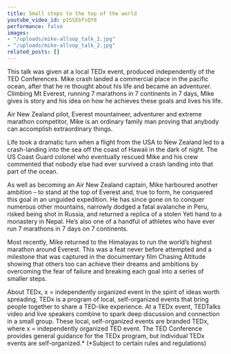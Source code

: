 ```yaml
---
title: Small steps to the top of the world
youtube_video_id: p1SSEbfsQY8
performance: false
images:
- "/uploads/mike-allsop_talk_1.jpg"
- "/uploads/mike-allsop_talk_2.jpg"
related_posts: []
---
```


This talk was given at a local TEDx event, produced independently of the TED Conferences. Mike crash landed a commercial place in the pacific ocean, after that he re thought about his life and became an adventurer. Climbing Mt Everest, running 7 marathons in 7 continents in 7 days, Mike gives is story and his idea on how he achieves these goals and lives his life.

Air New Zealand pilot, Everest mountaineer, adventurer and extreme marathon competitor, Mike is an ordinary family man proving that anybody can accomplish extraordinary things.

Life took a dramatic turn when a flight from the USA to New Zealand led to a crash-landing into the sea off the coast of Hawaii in the dark of night. The US Coast Guard colonel who eventually rescued Mike and his crew commented that nobody else had ever survived a crash landing into that part of the ocean.

As well as becoming an Air New Zealand captain, Mike harboured another ambition – to stand at the top of Everest and, true to form, he conquered this goal in an unguided expedition. He has since gone on to conquer numerous other mountains, narrowly dodged a fatal avalanche in Peru, risked being shot in Russia, and returned a replica of a stolen Yeti hand to a monastery in Nepal. He’s also one of a handful of athletes who have ever run 7 marathons in 7 days on 7 continents.

Most recently, Mike returned to the Himalayas to run the world’s highest marathon around Everest. This was a feat never before attempted and a milestone that was captured in the documentary film Chasing Altitude showing that others too can achieve their dreams and ambitions by overcoming the fear of failure and breaking each goal into a series of smaller steps.

About TEDx, x = independently organized event In the spirit of ideas worth spreading, TEDx is a program of local, self-organized events that bring people together to share a TED-like experience. At a TEDx event, TEDTalks video and live speakers combine to spark deep discussion and connection in a small group. These local, self-organized events are branded TEDx, where x = independently organized TED event. The TED Conference provides general guidance for the TEDx program, but individual TEDx events are self-organized.* (*Subject to certain rules and regulations)
